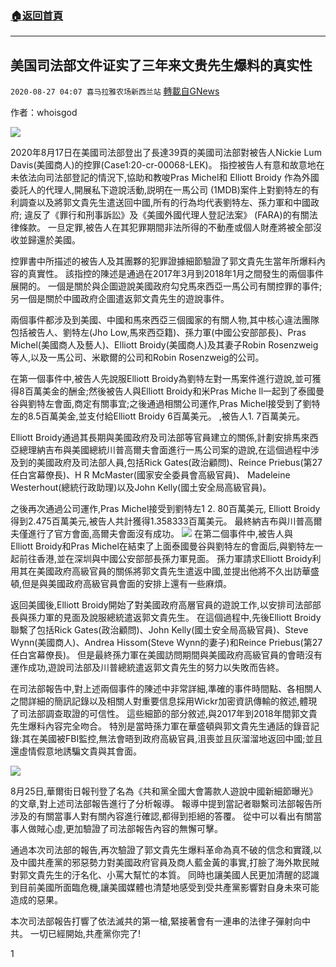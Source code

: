 ###  [:house:返回首頁](https://github.com/ourhimalayas/txt)
---

## 美国司法部文件证实了三年来文贵先生爆料的真实性
`2020-08-27 04:07 喜马拉雅农场新西兰站` [轉載自GNews](https://gnews.org/zh-hant/319852/)

作者：whoisgod

![](https://s3.amazonaws.com/gnews-media-offload/wp-content/uploads/2020/08/27035736/image-57.jpeg)

2020年8月17日在美國司法部登出了長達39頁的美國司法部對被告人Nickie Lum Davis(美國商人)的控罪(Case1:20-cr-00068-LEK)。 指控被告人有意和故意地在未依法向司法部登記的情況下,協助和教唆Pras Michel和 Elliott Broidy 作為外國委託人的代理人,開展私下遊說活動,説明在一馬公司 (1MDB)案件上對劉特左的有利調查以及將郭文貴先生遣送回中國,所有的行為均代表劉特左、孫力軍和中國政府; 違反了《罪行和刑事訴訟》及《美國外國代理人登記法案》 (FARA)的有關法律條款。 一旦定罪,被告人在其犯罪期間非法所得的不動產或個人財產將被全部沒收並歸還於美國。

控罪書中所描述的被告人及其團夥的犯罪證據細節驗證了郭文貴先生當年所爆料內容的真實性。 該指控的陳述是通過在2017年3月到2018年1月之間發生的兩個事件展開的。 一個是關於與企圖遊說美國政府勾兌馬來西亞一馬公司有關控罪的事件;另一個是關於中國政府企圖遣返郭文貴先生的遊說事件。

兩個事件都涉及到美國、中國和馬來西亞三個國家的有關人物,其中核心違法團隊包括被告人、劉特左(Jho Low,馬來西亞籍)、孫力軍(中國公安部部長)、Pras Michel(美國商人及藝人)、Elliott Broidy(美國商人)及其妻子Robin Rosenzweig等人,以及一馬公司、米歇爾的公司和Robin Rosenzweig的公司。

在第一個事件中,被告人先說服Elliott Broidy為劉特左對一馬案件進行遊說,並可獲得8百萬美金的酬金;然後被告人與Elliott Broidy和米Pras Miche ll一起到了泰國曼谷與劉特左會面,商定有關事宜;之後通過相關公司運作,Pras Michel接受到了劉特左的8.5百萬美金,並支付給Elliott Broidy 6百萬美元。 ,被告人1. 7百萬美元。

Elliott Broidy通過其長期與美國政府及司法部等官員建立的關係,計劃安排馬來西亞總理納吉布與美國總統川普高爾夫會面進行一馬公司案的遊說,在這個過程中涉及到的美國政府及司法部人員,包括Rick Gates(政治顧問)、Reince Priebus(第27任白宮幕僚長)、H R McMaster(國家安全委員會高級官員)、 Madeleine Westerhout(總統行政助理)以及John Kelly(國土安全局高級官員)。

之後再次通過公司運作,Pras Michel接受到劉特左1 2. 80百萬美元, Elliott Broidy 得到2.475百萬美元,被告人共計獲得1.358333百萬美元。 最終納吉布與川普高爾夫僅進行了官方會面,高爾夫會面沒有成功。
![](https://s3.amazonaws.com/gnews-media-offload/wp-content/uploads/2020/08/27044847/%E5%8F%B8%E6%B3%95%E9%83%A8%E6%96%87%E4%BB%B6%E7%9B%B8%E5%85%B3%E4%BA%BA-1-scaled.jpg)
在第二個事件中,被告人與Elliott Broidy和Pras Michel在結束了上面泰國曼谷與劉特左的會面后,與劉特左一起前往香港,並在深圳與中國公安部部長孫力軍見面。 孫力軍請求Elliott Broidy利用其在美國政府高級官員的關係將郭文貴先生遣返中國,並提出他將不久出訪華盛頓,但是與美國政府高級官員會面的安排上還有一些麻煩。

返回美國後,Elliott Broidy開始了對美國政府高層官員的遊說工作,以安排司法部部長與孫力軍的見面及說服總統遣返郭文貴先生。 在這個過程中,先後Elliott Broidy聯繫了包括Rick Gates(政治顧問)、John Kelly(國土安全局高級官員)、Steve Wynn(美國商人)、Andrea Hissom(Steve Wynn的妻子)和Reince Priebus(第27任白宮幕僚長)。 但是最終孫力軍在美國訪問期間與美國政府高級官員的會晤沒有運作成功,遊說司法部及川普總統遣返郭文貴先生的努力以失敗而告終。

在司法部報告中,對上述兩個事件的陳述中非常詳細,準確的事件時間點、各相關人之間詳細的簡訊記錄以及相關人對重要信息採用Wickr加密資訊傳輸的敘述,體現了司法部調查取證的可信性。 這些細節的部分敘述,與2017年到2018年間郭文貴先生爆料內容完全吻合。 特別是當時孫力軍在華盛頓與郭文貴先生通話的錄音記錄:其在美國被FBI監控,無法會晤到政府高級官員,沮喪並且灰溜溜地返回中國;並且還虛情假意地誘騙文貴與其會面。

![](https://s3.amazonaws.com/gnews-media-offload/wp-content/uploads/2020/08/27042247/5-19.jpg)

8月25日,華爾街日報刊登了名為《共和黨全國大會籌款人遊說中國新細節曝光》的文章,對上述司法部報告進行了分析報導。 報導中提到當記者聯繫司法部報告所涉及的有關當事人對有關內容進行確認,都得到拒絕的答覆。 從中可以看出有關當事人做賊心虛,更加驗證了司法部報告內容的無懈可擊。

通過本次司法部的報告,再次驗證了郭文貴先生爆料革命為真不破的信念和實踐,以及中國共產黨的邪惡勢力對美國政府官員及商人藍金黃的事實,打臉了海外欺民賊對郭文貴先生的汙名化、小罵大幫忙的本質。 同時也讓美國人民更加清醒的認識到目前美國所面臨危機,讓美國媒體也清楚地感受到受共產黨影響對自身未來可能造成的惡果。

本次司法部報告打響了依法滅共的第一槍,緊接著會有一連串的法律子彈射向中共。 一切已經開始,共產黨你完了!

1
